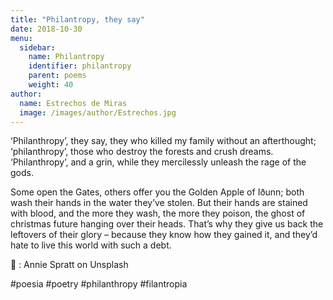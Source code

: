 ```yaml
---
title: "Philantropy, they say"
date: 2018-10-30
menu:
  sidebar:
    name: Philantropy
    identifier: philantropy
    parent: poems
    weight: 40
author:
  name: Estrechos de Miras
  image: /images/author/Estrechos.jpg
---
```


‘Philanthropy’, they say, they who killed my family without an afterthought; ‘philanthropy’, those who destroy the forests and crush dreams. ‘Philanthropy’, and a grin, while they mercilessly unleash the rage of the gods.

Some open the Gates, others offer you the Golden Apple of Iðunn; both wash their hands in the water they’ve stolen. But their hands are stained with blood, and the more they wash, the more they poison, the ghost of christmas future hanging over their heads. That’s why they give us back the leftovers of their glory – because they know how they gained it, and they’d hate to live this world with such a debt.

 📸 : Annie Spratt on Unsplash

#poesia #poetry #philanthropy  #filantropia

